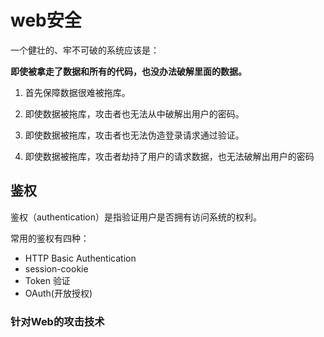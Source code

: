 # web安全

一个健壮的、牢不可破的系统应该是：

**即使被拿走了数据和所有的代码，也没办法破解里面的数据。**

1. 首先保障数据很难被拖库。

2. 即使数据被拖库，攻击者也无法从中破解出用户的密码。

3. 即使数据被拖库，攻击者也无法伪造登录请求通过验证。

4. 即使数据被拖库，攻击者劫持了用户的请求数据，也无法破解出用户的密码

## 鉴权

鉴权（authentication）是指验证用户是否拥有访问系统的权利。 

常用的鉴权有四种：

- HTTP Basic Authentication
- session-cookie
- Token 验证
- OAuth(开放授权)

### 针对Web的攻击技术

